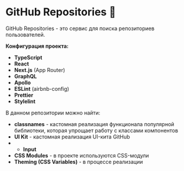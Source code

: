 # GitHub Repositories 🎉

GitHub Repositories - это сервис для поиска репозиториев пользователей.

**Конфигурация проекта:**
- **TypeScript**
- **React**
- **Next.js** (App Router)
- **GraphQL** 
- **Apollo**
- **ESLint** (airbnb-config)
- **Prettier**
- **Stylelint**

В данном репозитории можно найти:
- **classnames** - кастомная реализация функционала популярной библиотеки, которая упрощает работу с классами компонентов
- **UI Kit** - кастомная реализация UI-кита GitHub
- - **Input**
- **CSS Modules** - в проекте используются CSS-модули
- **Theming (CSS Variables)** - в процессе реализации